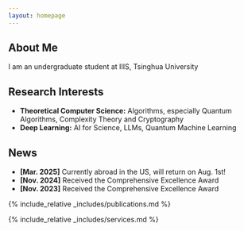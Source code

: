 ```yaml
---
layout: homepage
---
```


## About Me

I am an undergraduate student at IIIS, Tsinghua University

## Research Interests

- **Theoretical Computer Science:** Algorithms, especially Quantum Algorithms, Complexity Theory and Cryptography
- **Deep Learning:** AI for Science, LLMs, Quantum Machine Learning

## News

- **[Mar. 2025]** Currently abroad in the US, will return on Aug. 1st!
- **[Nov. 2024]** Received the Comprehensive Excellence Award
- **[Nov. 2023]** Received the Comprehensive Excellence Award

{% include_relative _includes/publications.md %}

{% include_relative _includes/services.md %}
